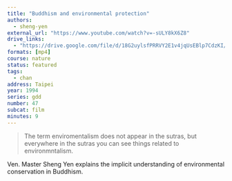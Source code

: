 ```yaml
---
title: "Buddhism and environmental protection"
authors:
  - sheng-yen
external_url: "https://www.youtube.com/watch?v=-sULY8kX6Z8"
drive_links:
  - "https://drive.google.com/file/d/18G2uylsfPRRVY2E1v4jqUsEBlp7CdzKI/view?usp=share_link"
formats: [mp4]
course: nature
status: featured
tags:
  - chan
address: Taipei
year: 1994
series: gdd
number: 47
subcat: film
minutes: 9
---
```


> The term enviromentalism does not appear in the sutras, but everywhere in the sutras you can see things related to environmntalism.

Ven. Master Sheng Yen explains the implicit understanding of environmental conservation in Buddhism.
